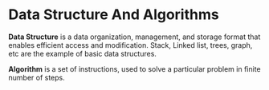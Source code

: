 # Data Structure And Algorithms 

**Data Structure** is a data organization, management, and storage format that enables efficient access and modification. Stack, Linked list, trees, graph, etc are the example of basic data structures. 

**Algorithm** is a set of instructions, used to solve a particular problem in finite number of steps. 

